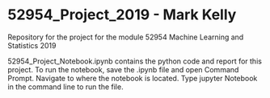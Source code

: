# 52954_Project_2019 - Mark Kelly 
Repository for the project for the module 52954 Machine Learning and Statistics 2019

52954_Project_Notebook.ipynb contains the python code and report for this project.
To run the notebook, save the .ipynb file and open Command Prompt. Navigate to where the notebook is located.
Type jupyter Notebook in the command line to run the file.
